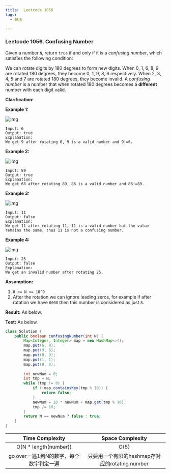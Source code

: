 ```yaml
---
title:  Leetcode 1056
tags:
  - 算法

---
```




### Leetcode 1056. Confusing Number

Given a number `N`, return `true` if and only if it is a *confusing number*, which satisfies the following condition:

We can rotate digits by 180 degrees to form new digits. When 0, 1, 6, 8, 9 are rotated 180 degrees, they become 0, 1, 9, 8, 6 respectively. When 2, 3, 4, 5 and 7 are rotated 180 degrees, they become invalid. A *confusing number* is a number that when rotated 180 degrees becomes a **different** number with each digit valid.



**Clarification:** 

**Example 1:**

![img](https://assets.leetcode.com/uploads/2019/03/23/1268_1.png)

```
Input: 6
Output: true
Explanation: 
We get 9 after rotating 6, 9 is a valid number and 9!=6.
```

**Example 2:**

![img](https://assets.leetcode.com/uploads/2019/03/23/1268_2.png)

```
Input: 89
Output: true
Explanation: 
We get 68 after rotating 89, 86 is a valid number and 86!=89.
```

**Example 3:**

![img](https://assets.leetcode.com/uploads/2019/03/26/1268_3.png)

```
Input: 11
Output: false
Explanation: 
We get 11 after rotating 11, 11 is a valid number but the value remains the same, thus 11 is not a confusing number.
```

**Example 4:**

![img](https://assets.leetcode.com/uploads/2019/03/23/1268_4.png)

```
Input: 25
Output: false
Explanation: 
We get an invalid number after rotating 25.
```

**Assumption:** 

1. `0 <= N <= 10^9`
2. After the rotation we can ignore leading zeros, for example if after rotation we have `0008` then this number is considered as just `8`.



**Result:** As below.



**Test:** As below.

```java
class Solution {
    public boolean confusingNumber(int N) {
        Map<Integer, Integer> map = new HashMap<>();
        map.put(6, 9);
        map.put(9, 6);
        map.put(0, 0);
        map.put(1, 1);
        map.put(8, 8);
        
        int newNum = 0;
        int tmp = N;
        while (tmp != 0) {
            if (!map.containsKey(tmp % 10)) {
                return false;
            }
            newNum = 10 * newNum + map.get(tmp % 10);
            tmp /= 10;
        }
        return N == newNum ? false : true;
    }
}
```

|             Time Complexity             |                Space Complexity                |
| :-------------------------------------: | :--------------------------------------------: |
|          O(N * length(number))          |                      O(5)                      |
| go over一遍1到N的数字，每个数字判定一遍 | 只要用一个有限的hashmap存对应的rotating number |


